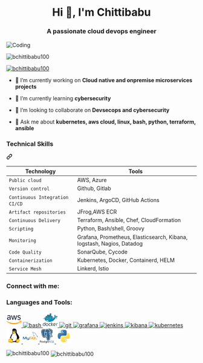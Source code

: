 <h1 align="center">Hi 👋, I'm Chittibabu</h1>
<h3 align="center">A passionate cloud devops engineer</h3>
<img align="center" alt="Coding" width="1000" src="https://www.heliossolutions.co/blog/wp-content/uploads/2018/11/Devops-And-Cloud-The-Synergy-Driving-Digital-Transformation-In-Enterprises.jpg">
<p align="left"> <img src="https://komarev.com/ghpvc/?username=bchittibabu100&label=Profile%20views&color=0e75b6&style=flat" alt="bchittibabu100" /> </p>

<p align="left"> <a href="https://github.com/ryo-ma/github-profile-trophy"><img src="https://github-profile-trophy.vercel.app/?username=bchittibabu100" alt="bchittibabu100" /></a> </p>

- 🔭 I’m currently working on **Cloud native and onpremise microservices projects**

- 🌱 I’m currently learning **cybersecurity**

- 👯 I’m looking to collaborate on **Devsecops and cybersecurity**

- 💬 Ask me about **kubernetes, aws cloud, linux, bash, python, terraform, ansible**

<div class="markdown-heading" dir="auto"><h3 class="heading-element" dir="auto">Technical Skills</h3><a id="user-content-technical-skills" class="anchor" aria-label="Permalink: Technical Skills" href="#technical-skills"><svg class="octicon octicon-link" viewBox="0 0 16 16" version="1.1" width="16" height="16" aria-hidden="true"><path d="m7.775 3.275 1.25-1.25a3.5 3.5 0 1 1 4.95 4.95l-2.5 2.5a3.5 3.5 0 0 1-4.95 0 .751.751 0 0 1 .018-1.042.751.751 0 0 1 1.042-.018 1.998 1.998 0 0 0 2.83 0l2.5-2.5a2.002 2.002 0 0 0-2.83-2.83l-1.25 1.25a.751.751 0 0 1-1.042-.018.751.751 0 0 1-.018-1.042Zm-4.69 9.64a1.998 1.998 0 0 0 2.83 0l1.25-1.25a.751.751 0 0 1 1.042.018.751.751 0 0 1 .018 1.042l-1.25 1.25a3.5 3.5 0 1 1-4.95-4.95l2.5-2.5a3.5 3.5 0 0 1 4.95 0 .751.751 0 0 1-.018 1.042.751.751 0 0 1-1.042.018 1.998 1.998 0 0 0-2.83 0l-2.5 2.5a1.998 1.998 0 0 0 0 2.83Z"></path></svg></a></div>
<table>
<thead>
<tr>
<th>Technology</th>
<th>Tools</th>
</tr>
</thead>
<tbody>
<tr>
<td><code>Public cloud</code></td>
<td>AWS, Azure</td>
</tr>
<tr>
<td><code>Version control</code></td>
<td>Github, Gitlab</td>
</tr>
<tr>
<td><code>Continuous Integration CI/CD </code></td>
<td>Jenkins, ArgoCD, GitHub Actions</td>
</tr>
<tr>
<td><code>Artifact repositories</code></td>
<td>JFrog,AWS ECR</td>
</tr>
<tr>
<td><code>Continuous Delivery</code></td>
<td>Terraform, Ansible, Chef, CloudFormation</td>
</tr>
<tr>
<td><code>Scripting</code></td>
<td>Python, Bash/shell, Groovy</td>
</tr>
<tr>
<td><code>Monitoring</code></td>
<td>Grafana, Prometheus, Elasticsearch, Kibana, logstash, Nagios, Datadog</td>
</tr>
<tr>
<td><code>Code Quality</code></td>
<td>SonarQube, Cycode</td>
</tr>
<tr>
<td><code>Containerization</code></td>
<td>Kubernetes, Docker, Containerd, HELM</td>
</tr>
<tr>
<td><code>Service Mesh</code></td>
<td>Linkerd, Istio</td>
</tr>
</tbody>
</table>
<h3 align="left">Connect with me:</h3>
<p align="left">
</p>

<h3 align="left">Languages and Tools:</h3>
<p align="left"> <a href="https://aws.amazon.com" target="_blank" rel="noreferrer"> <img src="https://raw.githubusercontent.com/devicons/devicon/master/icons/amazonwebservices/amazonwebservices-original-wordmark.svg" alt="aws" width="40" height="40"/> </a> <a href="https://www.gnu.org/software/bash/" target="_blank" rel="noreferrer"> <img src="https://www.vectorlogo.zone/logos/gnu_bash/gnu_bash-icon.svg" alt="bash" width="40" height="40"/> </a> <a href="https://www.docker.com/" target="_blank" rel="noreferrer"> <img src="https://raw.githubusercontent.com/devicons/devicon/master/icons/docker/docker-original-wordmark.svg" alt="docker" width="40" height="40"/> </a> <a href="https://git-scm.com/" target="_blank" rel="noreferrer"> <img src="https://www.vectorlogo.zone/logos/git-scm/git-scm-icon.svg" alt="git" width="40" height="40"/> </a> <a href="https://grafana.com" target="_blank" rel="noreferrer"> <img src="https://www.vectorlogo.zone/logos/grafana/grafana-icon.svg" alt="grafana" width="40" height="40"/> </a> <a href="https://www.jenkins.io" target="_blank" rel="noreferrer"> <img src="https://www.vectorlogo.zone/logos/jenkins/jenkins-icon.svg" alt="jenkins" width="40" height="40"/> </a> <a href="https://www.elastic.co/kibana" target="_blank" rel="noreferrer"> <img src="https://www.vectorlogo.zone/logos/elasticco_kibana/elasticco_kibana-icon.svg" alt="kibana" width="40" height="40"/> </a> <a href="https://kubernetes.io" target="_blank" rel="noreferrer"> <img src="https://www.vectorlogo.zone/logos/kubernetes/kubernetes-icon.svg" alt="kubernetes" width="40" height="40"/> </a> <a href="https://www.linux.org/" target="_blank" rel="noreferrer"> <img src="https://raw.githubusercontent.com/devicons/devicon/master/icons/linux/linux-original.svg" alt="linux" width="40" height="40"/> </a> <a href="https://www.mysql.com/" target="_blank" rel="noreferrer"> <img src="https://raw.githubusercontent.com/devicons/devicon/master/icons/mysql/mysql-original-wordmark.svg" alt="mysql" width="40" height="40"/> </a> <a href="https://www.postgresql.org" target="_blank" rel="noreferrer"> <img src="https://raw.githubusercontent.com/devicons/devicon/master/icons/postgresql/postgresql-original-wordmark.svg" alt="postgresql" width="40" height="40"/> </a> <a href="https://www.python.org" target="_blank" rel="noreferrer"> <img src="https://raw.githubusercontent.com/devicons/devicon/master/icons/python/python-original.svg" alt="python" width="40" height="40"/> </a> </p>

<p><img align="left" src="https://github-readme-stats.vercel.app/api/top-langs?username=bchittibabu100&show_icons=true&locale=en&layout=compact" alt="bchittibabu100" /></p>

<p>&nbsp;<img align="center" src="https://github-readme-stats.vercel.app/api?username=bchittibabu100&show_icons=true&locale=en" alt="bchittibabu100" /></p>
